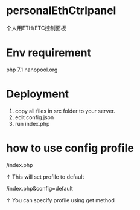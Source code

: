 # personalEthCtrlpanel
个人用ETH/ETC控制面板

# Env requirement
php 7.1
nanopool.org

# Deployment
1. copy all files in src folder to your server.
2. edit config.json
3. run index.php

# how to use config profile
/index.php

↑ This will set profile to default

/index.php&config=default

↑ You can specify profile using get method
